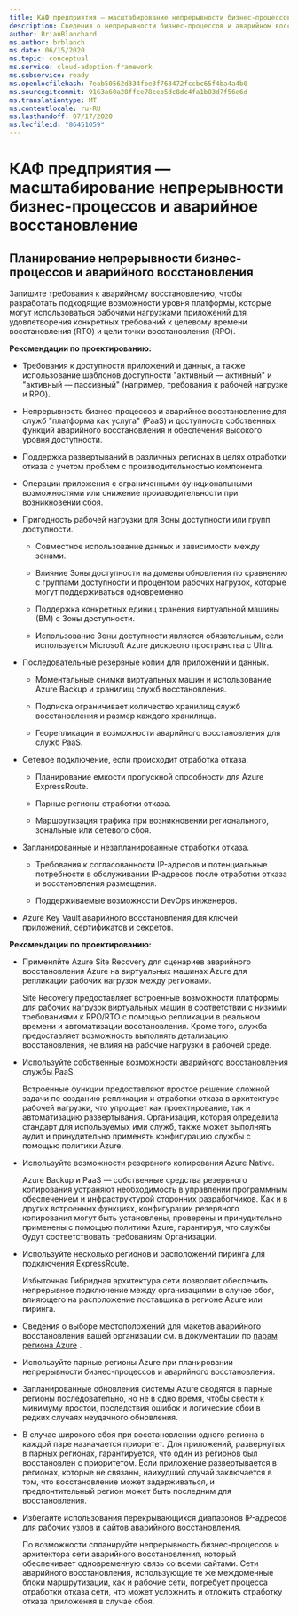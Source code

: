 ```yaml
---
title: КАФ предприятия — масштабирование непрерывности бизнес-процессов и аварийное восстановление
description: Сведения о непрерывности бизнес-процессов и аварийном восстановлении в рамках инфраструктуры внедрения Microsoft Cloud для Azure.
author: BrianBlanchard
ms.author: brblanch
ms.date: 06/15/2020
ms.topic: conceptual
ms.service: cloud-adoption-framework
ms.subservice: ready
ms.openlocfilehash: 7eab50562d334fbe3f763472fccbc65f4ba4a4b0
ms.sourcegitcommit: 9163a60a28ffce78ceb5dc8dc4fa1b83d7f56e6d
ms.translationtype: MT
ms.contentlocale: ru-RU
ms.lasthandoff: 07/17/2020
ms.locfileid: "86451059"
---
```

# <a name="caf-enterprise-scale-business-continuity-and-disaster-recovery"></a>КАФ предприятия — масштабирование непрерывности бизнес-процессов и аварийное восстановление

## <a name="planning-for-business-continuity-and-disaster-recovery"></a>Планирование непрерывности бизнес-процессов и аварийного восстановления

Запишите требования к аварийному восстановлению, чтобы разработать подходящие возможности уровня платформы, которые могут использоваться рабочими нагрузками приложений для удовлетворения конкретных требований к целевому времени восстановления (RTO) и цели точки восстановления (RPO).

**Рекомендации по проектированию:**

- Требования к доступности приложений и данных, а также использование шаблонов доступности "активный — активный" и "активный — пассивный" (например, требования к рабочей нагрузке и RPO).

- Непрерывность бизнес-процессов и аварийное восстановление для служб "платформа как услуга" (PaaS) и доступность собственных функций аварийного восстановления и обеспечения высокого уровня доступности.

- Поддержка развертываний в различных регионах в целях отработки отказа с учетом проблем с производительностью компонента.

- Операции приложения с ограниченными функциональными возможностями или снижение производительности при возникновении сбоя.

- Пригодность рабочей нагрузки для Зоны доступности или групп доступности.

  - Совместное использование данных и зависимости между зонами.

  - Влияние Зоны доступности на домены обновления по сравнению с группами доступности и процентом рабочих нагрузок, которые могут поддерживаться одновременно.

  - Поддержка конкретных единиц хранения виртуальной машины (ВМ) с Зоны доступности.

  - Использование Зоны доступности является обязательным, если используется Microsoft Azure дискового пространства с Ultra.

- Последовательные резервные копии для приложений и данных.

  - Моментальные снимки виртуальных машин и использование Azure Backup и хранилищ служб восстановления.

  - Подписка ограничивает количество хранилищ служб восстановления и размер каждого хранилища.

  - Георепликация и возможности аварийного восстановления для служб PaaS.

- Сетевое подключение, если происходит отработка отказа.

  - Планирование емкости пропускной способности для Azure ExpressRoute.

  - Парные регионы отработки отказа.

  - Маршрутизация трафика при возникновении регионального, зональные или сетевого сбоя.

- Запланированные и незапланированные отработки отказа.

  - Требования к согласованности IP-адресов и потенциальные потребности в обслуживании IP-адресов после отработки отказа и восстановления размещения.

  - Поддерживаемые возможности DevOps инженеров.

- Azure Key Vault аварийного восстановления для ключей приложений, сертификатов и секретов.

**Рекомендации по проектированию:**

- Применяйте Azure Site Recovery для сценариев аварийного восстановления Azure на виртуальных машинах Azure для репликации рабочих нагрузок между регионами.

  Site Recovery предоставляет встроенные возможности платформы для рабочих нагрузок виртуальных машин в соответствии с низкими требованиями к RPO/RTO с помощью репликации в реальном времени и автоматизации восстановления. Кроме того, служба предоставляет возможность выполнять детализацию восстановления, не влияя на рабочие нагрузки в рабочей среде.

- Используйте собственные возможности аварийного восстановления службы PaaS.

  Встроенные функции предоставляют простое решение сложной задачи по созданию репликации и отработки отказа в архитектуре рабочей нагрузки, что упрощает как проектирование, так и автоматизацию развертывания. Организация, которая определила стандарт для используемых ими служб, также может выполнять аудит и принудительно применять конфигурацию службы с помощью политики Azure.

- Используйте возможности резервного копирования Azure Native.

  Azure Backup и PaaS — собственные средства резервного копирования устраняют необходимость в управлении программным обеспечением и инфраструктурой сторонних разработчиков. Как и в других встроенных функциях, конфигурации резервного копирования могут быть установлены, проверены и принудительно применены с помощью политики Azure, гарантируя, что службы будут соответствовать требованиям Организации.

- Используйте несколько регионов и расположений пиринга для подключения ExpressRoute.

  Избыточная Гибридная архитектура сети позволяет обеспечить непрерывное подключение между организациями в случае сбоя, влияющего на расположение поставщика в регионе Azure или пиринга.

- Сведения о выборе местоположений для макетов аварийного восстановления вашей организации см. в документации по [парам региона Azure](https://docs.microsoft.com/azure/best-practices-availability-paired-regions) .

- Используйте парные регионы Azure при планировании непрерывности бизнес-процессов и аварийного восстановления.

- Запланированные обновления системы Azure сводятся в парные регионы последовательно, но не в одно время, чтобы свести к минимуму простои, последствия ошибок и логические сбои в редких случаях неудачного обновления.

- В случае широкого сбоя при восстановлении одного региона в каждой паре назначается приоритет. Для приложений, развернутых в парных регионах, гарантируется, что один из регионов был восстановлен с приоритетом. Если приложение развертывается в регионах, которые не связаны, наихудший случай заключается в том, что восстановление может задерживаться, и предпочтительный регион может быть последним для восстановления.

- Избегайте использования перекрывающихся диапазонов IP-адресов для рабочих узлов и сайтов аварийного восстановления.

  По возможности спланируйте непрерывность бизнес-процессов и архитектора сети аварийного восстановления, который обеспечивает одновременную связь со всеми сайтами. Сети аварийного восстановления, использующие те же междоменные блоки маршрутизации, как и рабочие сети, потребует процесса отработки отказа сети, что может усложнить и отложить отработку отказа приложения в случае сбоя.
